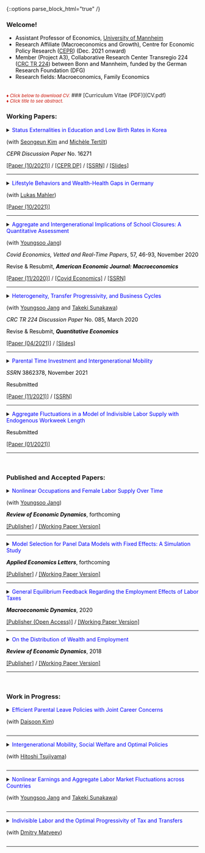 {::options parse_block_html="true" /}

### Welcome!

<ul>
  <li><font color="black">Assistant Professor of Economics, <a href="https://www.vwl.uni-mannheim.de/en/" target="_blank">University of Mannheim</a></font></li>
  <li><font color="black">Research Affiliate (Macroeconomics and Growth), Centre for Economic Policy Research (<a href="https://cepr.org/" target="_blank">CEPR</a>) (Dec. 2021 onward)</font></li>
  <li><font color="black">Member (Project A3), Collaborative Research Center Transregio 224 (<a href="https://www.crctr224.de/en/about" target="_blank">CRC TR 224</a>) between Bonn and Mannheim, funded by the German Research Foundation (DFG)</font></li>
  <li><font color="black">Research fields: Macroeconomics, Family Economics</font></li>
</ul>

<br>
<font color="scarlet"><i><small>&diams; Click below to download CV.</small></i></font> 
### [Curriculum Vitae (PDF)](CV.pdf)

<br>
<font color="scarlet"><i><small>&diams; Click title to see abstract.</small></i></font>  

### Working Papers:
<details>
  <summary markdown="span"><font color="blue">Status Externalities in Education and Low Birth Rates in Korea</font>
    
  (with <a href="https://sites.google.com/site/sekimphd/" target="_blank">Seongeun Kim</a> and <a href="http://tertilt.vwl.uni-mannheim.de/" target="_blank">Michèle Tertilt</a>)
  
  <font color="black"><i>CEPR Discussion Paper</i> No. 16271</font></summary>
  
  | **Abstract**          |
  |:---------------------------|
  | <font color="black">East Asians, especially South Koreans, appear to be preoccupied with their offspring's education---most children spend time in expensive private institutes and in cram schools in the evenings and on weekends. At the same time, South Korea currently has the lowest total fertility rate in the world. In this paper, we propose a theory with status externalities and endogenous fertility that connects these two facts. Using a quantitative heterogeneous-agent model  calibrated to Korea, we find that fertility would be 16% higher in the absence of the status externality and that childlessness in the poorest quintile would fall from five to less than one percent. We further show that the externality amplifies the fertility decline over time. We then explore the effects of various government policies. A pro-natal transfer increases fertility and reduces education while an education tax reduces both education and fertility, with heterogeneous effects across the income distribution.  The policy mix that maximizes the current generation's welfare consists of an education tax of 12% and moderate pro-natal transfers---a monthly child allowance of 3% of average income for 18 years. This would raise average fertility by about 5% and decrease education spending by 16\%.  Although this policy increases the welfare of the current generation, it may not do the same for future generations as it lowers their human capital. </font> |
  
 </details>
 <a href="https://www.vwl.uni-mannheim.de/media/Lehrstuehle/vwl/Yum/Paper/KTY_October2021.pdf" target="_blank"><u>[Paper (10/2021)]</u></a> / <a href="https://cepr.org/active/publications/discussion_papers/dp.php?dpno=16271#" target="_blank"><u>[CEPR DP]</u></a> / <a href="https://papers.ssrn.com/sol3/papers.cfm?abstract_id=3866660" target="_blank"><u>[SSRN]</u></a> / <a href="https://minchulyum.github.io/papers/StatusExt&LowBirth_BM_v12_CEPRMG.pdf" target="_blank"><u>[Slides]</u></a>
 
 ----
<details>
  <summary markdown="span"><font color="blue">Lifestyle Behaviors and Wealth-Health Gaps in Germany</font>
    
  (with <a href="https://gess.uni-mannheim.de/doctoral-programs/economics-cdse/students/people/show/lukas-mahler/" target="_blank">Lukas Mahler</a>)</summary>
  
  | **Abstract**          |
  |:---------------------------|
  | <font color="black">Significant gaps in wealth across health status exist over the life cycle even in Germany---a country with universal healthcare systems and negligible out-of-pocket medical expenses. To investigate underlying sources of the empirical patterns of wealth-health gaps, we build a heterogeneous-agent life-cycle model in which health and wealth evolve endogenously. In the model, agents exert efforts to lead a healthy lifestyle, which helps maintaining a good health status in the future. Good health, in turn, shapes labor income and increases survival probabilities. Effort choices, or lifestyle behaviors, are subject to asymmetric stochastic adjustment costs to capture addiction and habit persistence in efforts such as smoking and exercise. Our calibrated model generates around half of the wealth gaps by health observed in German micro data. Our counterfactual experiments indicate that variations in individual health efforts account for over half of these gaps. Their importance arises because they affect labor income and savings rates, both of which influence wealth accumulation, but also because they act as an amplification device as richer households exert relatively more efforts to maintain a healthy lifestyle. </font> |
  
 </details>
 <a href="https://www.vwl.uni-mannheim.de/media/Lehrstuehle/vwl/Yum/Paper/MahlerYum_Oct2021.pdf" target="_blank"><u>[Paper (10/2021)]</u></a>
 
----
<details>
  <summary markdown="span"><font color="blue">Aggregate and Intergenerational Implications of School Closures: A Quantitative Assessment</font>
    
  (with <a href="https://sites.google.com/site/youngsoojangecon/" target="_blank">Youngsoo Jang</a>)
  
  <font color="black"><i>Covid Economics, Vetted and Real-Time Papers</i>, 57, 46-93, November 2020</font>
  
  <font color="black">Revise & Resubmit, <b><i>American Economic Journal: Macroeconomics</i></b></font></summary>
  
  | **Abstract**          |
  |:---------------------------|
  | <font color="black">This paper quantitatively investigates the macroeconomic and distributional consequences of school closures through intergenerational channels in the medium- and long-term. The model economy is a dynastic overlapping generations general equilibrium model in which schools, in the form of public education investments, complement parental investments in producing children's human capital. We find that unexpected school closure shocks have moderate long-lasting adverse effects on macroeconomic aggregates and reduce intergenerational mobility, especially among older children. Lower substitutability between public and parental investments induces larger damages in the aggregate economy and overall incomes of the affected children, while mitigating negative impacts on intergenerational mobility.</font> |
  
 </details>
 <a href="https://www.crctr224.de/en/research-output/discussion-papers/archive/2020/DP234" target="_blank"><u>[Paper (11/2020)]</u></a> / <a href="https://cepr.org/file/9988/download?token=NqOyq6ZR" target="_blank"><u>[Covid Economics]</u></a> / <a href="https://papers.ssrn.com/sol3/papers.cfm?abstract_id=3857687" target="_blank"><u>[SSRN]</u></a>
 
----
 <details>
  <summary markdown="span"><font color="blue">Heterogeneity, Transfer Progressivity, and Business Cycles</font>
    
  (with <a href="https://sites.google.com/site/youngsoojangecon/" target="_blank">Youngsoo Jang</a> and <a href="https://tkksnk.github.io/" target="_blank">Takeki Sunakawa</a>)
  
  <font color="black"><i>CRC TR 224 Discussion Paper</i> No. 085, March 2020</font>
  
  <font color="black">Revise & Resubmit, <b><i>Quantitative Economics</i></b></font></summary>
    
  | **Abstract**          |
  |:---------------------------|
  | <font color="black">This paper studies how transfer progressivity influences aggregate fluctuations when interacting with household heterogeneity. Using a simple static model of the extensive margin labor supply, we analytically characterize how transfer progressivity influences differential labor supply responses to aggregate conditions across heterogeneous households. We then build a quantitative dynamic general equilibrium model with both idiosyncratic and aggregate productivity shocks, and show that it delivers moderately procyclical average labor productivity and a large cyclical volatility of aggregate hours relative to output. Counterfactual exercises show that redistributive policies have very different implications for aggregate fluctuations, depending on whether tax progressivity or transfer progressivity is used. We provide empirical evidence on the heterogeneity of employment responses across the wage distribution, which supports the key mechanism of our model.</font> |
    
 </details>
 <a href="https://www.vwl.uni-mannheim.de/media/Lehrstuehle/vwl/Yum/Paper/HAT_Revised.pdf" target="_blank"><u>[Paper (04/2021)]</u></a> / <a href="https://minchulyum.github.io/papers/HAT_Rev_v4_BM.pdf" target="_blank"><u>[Slides]</u></a>
 
 ----
 <details>
  <summary markdown="span"><font color="blue">Parental Time Investment and Intergenerational Mobility</font>
  
  <font color="black"><i>SSRN</i> 3862378, November 2021</font>
  
  <font color="black">Resubmitted</font></summary>
    
  | **Abstract**          |
  |:---------------------------|
  | <font color="black">More educated and richer parents invest more time in their children throughout childhood. This paper constructs an overlapping generations general equilibrium model to explore the extent to which this heterogeneity in time investment shapes intergenerational mobility of lifetime income. The calibrated model successfully accounts for untargeted distributional aspects of income mobility, which are captured in the income quintile transition matrix. Counterfactual exercises show that removing heterogeneity in parental time investment raises intergenerational mobility significantly for early childhood but only marginally in later childhood. Since parental time and monetary investments are poor substitutes for human capital development in early childhood, parental time investment during this period serves as a mechanism that amplifies the transmission of the parents' economic status to their children. Policy experiments find that an asset-tested subsidy for parental investments in early childhood is the most cost-effective policy instrument for raising intergenerational mobility, though it reduces mobility substantially if given to parents with older school-aged children.</font> |
  
 </details>
 <a href="https://www.vwl.uni-mannheim.de/media/Lehrstuehle/vwl/Yum/Paper/ParentalTimeIntergenMobility_Nov2021.pdf" target="_blank"><u>[Paper (11/2021)]</u></a> / <a href="https://papers.ssrn.com/sol3/papers.cfm?abstract_id=3862378" target="_blank"><u>[SSRN]</u></a>
 
 ---- 
 <details>
  <summary markdown="span"><font color="blue">Aggregate Fluctuations in a Model of Indivisible Labor Supply with Endogenous Workweek Length</font>
  
  <font color="black">Resubmitted</font></summary>
  
  | **Abstract**          |
  |:---------------------------|
  | <font color="black">This paper studies aggregate fluctuations in a simple extension of the classical indivisible labor supply model of Rogerson (1988) and Hansen (1985). The model allows a firm to choose hours as well as employment in the presence of a nonlinear mapping from hours worked to labor services and employment adjustment costs. Households take as given state-dependent hours per worker, which are optimally chosen by the firm, and make intertemporal labor supply decisions along the extensive margin. Although the model does not explicitly allow households to choose desired hours worked, the preference parameter governing the intensive margin Frisch elasticity of households shapes aggregate labor market fluctuations along both intensive and extensive margins, in contrast to pure indivisible labor models.</font> |
  
 </details>
 <a href="https://www.vwl.uni-mannheim.de/media/Lehrstuehle/vwl/Yum/Paper/IndivisibleLaborStateDepHours_v3_revised.pdf"><u>[Paper (01/2021)]</u></a>
 
 ---- 
 <br>
 
### Published and Accepted Papers:

<details>
  <summary markdown="span"><font color="blue">Nonlinear Occupations and Female Labor Supply Over Time</font>
  
  (with <a href="https://sites.google.com/site/youngsoojangecon/" target="_blank">Youngsoo Jang</a>)
  
  <font color="black"><b><i>Review of Economic Dynamics</i></b>, forthcoming</font></summary>
    
  | **Abstract**          |
  |:---------------------------|
  | <font color="black">Long hours worked associated with higher hourly wages are common to many occupations, known as nonlinear occupations. Over the last four decades, both the share of workers in nonlinear occupations and their relative wage premium have been increasing. Females in particular have been facing rising experience premiums, especially in these types of occupations. We quantitatively explore how these changes have affected the female labor supply over time using a quantitative, dynamic general equilibrium model of occupational choice and labor supply at both the extensive and intensive margins. Our decomposition analysis finds that rising experience premiums are important in explaining the intensive margin of female labor supply, which has continued to increase even in the most recent period. Meanwhile, technical changes biased toward nonlinear occupations help to explain recent stagnating female employment rates. Finally, a counterfactual experiment suggests that, if the barrier aspects of nonlinearities had instead gradually vanished, female employment over this same time period would have been considerably higher at the expense of significantly lower labor supplies at the intensive margin.</font> |  
  | DOI: <a href="https://doi.org/10.1016/j.red.2021.07.004" target="_blank"><u>https://doi.org/10.1016/j.red.2021.07.004</u></a> |  
  
 </details>
 <a href="https://www.sciencedirect.com/science/article/abs/pii/S1094202521000582" target="_blank"><u>[Publisher]</u></a> / <a href="https://www.vwl.uni-mannheim.de/media/Lehrstuehle/vwl/Yum/Paper/JY_NLOccFemaleLS_Final.pdf" target="_blank"><u>[Working Paper Version]</u></a>
  
 ----
 <details>
  <summary markdown="span"><font color="blue">Model Selection for Panel Data Models with Fixed Effects: A Simulation Study</font>
    
  <font color="black"><b><i>Applied Economics Letters</i></b>, forthcoming</font></summary>
  
  | **Abstract**          |
  |:---------------------------|
  | <font color="black">This study considers model selection criteria, such as the Akaike's Information Criterion (AIC), the corrected Akaike's Information Criterion (AICc), and the Bayesian Information Criterion (BIC), for panel data models with fixed effects. Applying these information criteria to fixed effects panel models is not a trivial matter due to the incidental parameter problem that might adversely affect their practical performance, especially when it comes to short panel data. Monte Carlo experiments suggest that the information criteria are quite successful in selecting the true model. In particular, the AICc and the AIC operate successfully unless a time dimension is extremely small.</font> |
  | DOI: <a href="https://dx.doi.org/10.1080/13504851.2021.1962505" target="_blank"><u>https://dx.doi.org/10.1080/13504851.2021.1962505</u></a> |  
  
 </details>
 <a href="https://www.tandfonline.com/doi/abs/10.1080/13504851.2021.1962505" target="_blank"><u>[Publisher]</u></a> / <a href="https://www.vwl.uni-mannheim.de/media/Lehrstuehle/vwl/Yum/Paper/ModelSelectionFE_v3_Short_Revised.pdf" target="_blank"><u>[Working Paper Version]</u></a>
 
 ----
 <details>
  <summary markdown="span"><font color="blue">General Equilibrium Feedback Regarding the Employment Effects of Labor Taxes</font>
    
  <font color="black"><b><i>Macroeconomic Dynamics</i></b>, 2020</font></summary>
  
  | **Abstract**          |
  |:---------------------------|
  | <font color="black">A higher labor tax rate increases the equilibrium real interest rate and reduces the equilibrium wage in a heterogeneous-agent model with endogenous savings and indivisible labor supply decisions. I show that these general equilibrium (GE) adjustments, in particular of the real interest rate, reinforce the negative employment impact of higher labor taxes. However, the representative-agent version of the model, which generates similar aggregate employment responses to labor tax changes, implies that GE feedback is neutral. The cross-country panel data reveal that the negative association between labor tax rates and the extensive margin labor supply is significantly and robustly weaker in small open economies where the interest rate is less tightly linked to domestic circumstances. This empirical evidence supports the transmission mechanism of labor tax changes for employment in the heterogeneous-agent model.</font> |
  | DOI: <a href="https://doi.org/10.1017/S1365100519000087" target="_blank"><u>https://doi.org/10.1017/S1365100519000087</u></a> |  
  
  </details>
  <a href="https://www.cambridge.org/core/journals/macroeconomic-dynamics/article/general-equilibrium-feedback-regarding-the-employment-effects-of-labor-taxes/272B245BF35356A10062609E215D545D" target="_blank"><u>[Publisher (Open Access)]</u></a> / <a href="https://minchulyum.github.io/papers/EmpTaxGE_revised_final_combined.pdf" target="_blank"><u>[Working Paper Version]</u></a>
  
  ----
  <details>
  <summary markdown="span"><font color="blue">On the Distribution of Wealth and Employment</font>
    
  <font color="black"><b><i>Review of Economic Dynamics</i></b>, 2018</font></summary>
  
  | **Abstract**          |
  |:---------------------------|
  | <font color="black">In the United States, the employment rate is nearly flat across wealth quintiles with the exception of the first quintile. Correlations between wealth and employment are close to zero or moderately positive. However, incomplete markets models with a standard utility function counterfactually generate a strongly negative relationship between wealth and employment. Using a fairly standard incomplete markets model calibrated to match the distribution of wealth, I find that government transfers and capital income taxation increase the (non-targeted) correlations between wealth and employment substantially, bringing the model closer to the data. As the model's fit with the distribution of wealth and employment improves, I find that the precautionary motive of labor supply is mitigated, thereby raising aggregate labor supply elasticities substantially.</font> |
  | DOI: <a href="https://doi.org/10.1016/j.red.2018.04.001" target="_blank"><u>https://doi.org/10.1016/j.red.2018.04.001</u></a> | 
  
  </details>
  <a href="https://www.sciencedirect.com/science/article/abs/pii/S1094202518301613" target="_blank"><u>[Publisher]</u></a> / <a href="https://minchulyum.github.io/papers/WealthEmp_final.pdf" target="_blank"><u>[Working Paper Version]</u></a>
  
  ----
<br>

### Work in Progress:
<details>
  <summary markdown="span"><font color="blue">Efficient Parental Leave Policies with Joint Career Concerns</font>
  
  (with [Daisoon Kim](https://sites.google.com/site/fatherofseoyoon/))</summary>
  
 </details>
 
 ----
 
<details>
  <summary markdown="span"><font color="blue">Intergenerational Mobility, Social Welfare and Optimal Policies</font>
  
  (with [Hitoshi Tsujiyama](https://sites.google.com/site/hitoshitsujiyama/))</summary>
  
 </details>
 
 ----
 
 <details>
  <summary markdown="span"><font color="blue">Nonlinear Earnings and Aggregate Labor Market Fluctuations across Countries</font>
  
  (with [Youngsoo Jang](https://sites.google.com/site/youngsoojangecon/) and [Takeki Sunakawa](https://tkksnk.github.io/))</summary>
  
 </details>
 
 ----
 
 <details>
  <summary markdown="span"><font color="blue">Indivisible Labor and the Optimal Progressivity of Tax and Transfers</font>
  
  (with [Dmitry Matveev](https://www.sites.google.com/site/dimitrymatveev/))</summary>
  
 </details>
 
 ----
 <br>
 
